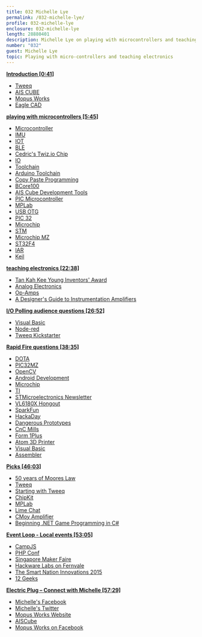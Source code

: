 ```yaml
---
title: 032 Michelle Lye
permalink: /032-michelle-lye/
profile: 032-michelle-lye
enclosure: 032-michelle-lye
length: 28880401
description: Michelle Lye on playing with microcontrollers and teaching electronics.
number: "032"
guest: Michelle Lye
topic: Playing with micro-controllers and teaching electronics
---
```


**[Introduction [0:41]](#t=0:41)**

- [Tweeq](http://mopusworks.com/product-category/tweeq-core/)
- [AIS CUBE](http://www.aiscube.com/main/)
- [Mopus Works](http://mopusworks.com)
- [Eagle CAD](http://www.cadsoftusa.com/)

**[playing with microcontrollers [5:45]](#t=5:45)**

- [Microcontroller](http://en.wikipedia.org/wiki/Microcontroller)
- [IMU](http://en.wikipedia.org/wiki/Inertial_measurement_unit)
- [IOT](http://en.wikipedia.org/wiki/Internet_of_Things)
- [BLE](http://en.wikipedia.org/wiki/Bluetooth_low_energy)
- [Cedric's Twiz.io Chip](https://www.nordicsemi.com/eng/Products/Bluetooth-Smart-Bluetooth-low-energy/nRF51822)
- [IO](http://en.wikipedia.org/wiki/Input/output)
- [Toolchain](http://elinux.org/Toolchains)
- [Arduino Toolchain](https://github.com/arduino/toolchain-avr)
- [Copy Paste Programming](http://en.wikipedia.org/wiki/Copy_and_paste_programming)
- [BCore100](http://shop.aiscube.com/Microcontrollers/BlazingCore)
- [AIS Cube Development Tools](http://www.aiscube.com/main/development-tools)
- [PIC Microcontroller](http://en.wikipedia.org/wiki/PIC_microcontroller)
- [MPLab](http://www.microchip.com/pagehandler/en-us/family/mplabx/)
- [USB OTG](http://en.wikipedia.org/wiki/USB_On-The-Go)
- [PIC 32](http://www.microchip.com/pagehandler/en-us/family/32bit/)
- [Microchip](http://www.microchip.com)
- [STM](http://www.st.com/web/en/home.html)
- [Microchip MZ](http://www.microchip.com/pagehandler/en-us/family/32bit/architecture-pic32mzecfamily.html)
- [ST32F4](http://www.st.com/web/en/catalog/mmc/SC1169/SS1577)
- [IAR](https://www.iar.com/iar-embedded-workbench/)
- [Keil](http://www.keil.com/)

**[teaching electronics [22:38]](#t=22:38)**

- [Tan Kah Kee Young Inventors' Award](http://www.tkkfoundation.org.sg/tkk/foundation/young/invest_eng.shtml)
- [Analog Electronics](http://en.wikipedia.org/wiki/Analogue_electronics)
- [Op-Amps](http://en.wikipedia.org/wiki/Operational_amplifier)
- [A Designer's Guide to Instrumentation Amplifiers](http://www.analog.com/en/education/education-library/dh-designers-guide-to-instrumentation-amps.html)

**[I/O Polling audience questions [26:52]](#t=26:52)**

- [Visual Basic](http://en.wikipedia.org/wiki/Visual_Basic)
- [Node-red](http://nodered.org/)
- [Tweeq Kickstarter](https://www.kickstarter.com/projects/mopusworks/tweeq-micro-sized-arduino-compatible-platform-and)

**[Rapid Fire questions [38:35]](#t=38:35)**

- [DOTA](http://en.wikipedia.org/wiki/Defense_of_the_Ancients)
- [PIC32MZ](http://www.microchip.com/PIC32MZEmbeddedConnectivity(EC)family4161255)
- [OpenCV](http://opencv.org/)
- [Android Development](http://developer.android.com/index.html)
- [Microchip](http://microchip.com/)
- [TI](http://www.ti.com/)
- [STMicroelectronics Newsletter](https://my.st.com/cas/login?service)
- [VL6180X Hongout](https://www.youtube.com/watch?v=z67ZQhE1OLc)
- [SparkFun](http://www.sparkfun.com/)
- [HackaDay](http://hackaday.com/)
- [Dangerous Prototypes](http://dangerousprototypes.com/)
- [CnC Mills](http://en.wikipedia.org/wiki/Numerical_control#Mills)
- [Form 1Plus](http://formlabs.com/products/form-1-plus/)
- [Atom 3D Printer](http://www.atom3dp.com/en/atom2/)
- [Visual Basic](https://msdn.microsoft.com/en-us/library/2x7h1hfk.aspx)
- [Assembler](http://en.wikipedia.org/wiki/Assembly_language)

**[Picks [46:03]](#t=46:03)**

- [50 years of Moores Law](http://spectrum.ieee.org/static/special-report-50-years-of-moores-law)
- [Tweeq](http://mopusworks.com/product-category/tweeq-core/)
- [Starting with Tweeq](http://mopusworks.com/category/tutorials/)
- [ChipKit](http://chipkit.net/)
- [MPLab](http://www.microchip.com/pagehandler/en-us/family/mplabx/)
- [Lime Chat](http://limechat.net/mac/)
- [CMoy Amplifier](http://tangentsoft.net/audio/cmoy/)
- [Beginning .NET Game Programming in C#](http://www.amazon.com/Beginning-NET-Game-Programming-C)

**[Event Loop - Local events [53:05]](#t=53:05)**

- [CampJS](http://campjs.com/)
- [PHP Conf](http://launch.phpconf.asia/)
- [Singapore Maker Faire](http://makerfairesingapore.com/)
- [Hackware Labs on Fernvale](http://www.meetup.com/Hackware/events/221497364/)
- [The Smart Nation Innovations 2015 ](https://www.smartnation.sg/innovations)
- [12 Geeks](http://www.12geeks.com)

**[Electric Plug  – Connect with Michelle [57:29]](#t=57:29)**

- [Michelle's Facebook](https://www.facebook.com/mmolsj)
- [Michelle's Twitter](https://www.twitter.com/monolye)
- [Mopus Works Website](http://mopusworks.com/)
- [AISCube](http://www.aiscube.com)
- [Mopus Works on Facebook](http://facebook.com/mopusworks)
